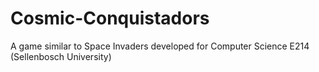 # Cosmic-Conquistadors
A game similar to Space Invaders developed for Computer Science E214 (Sellenbosch University)
